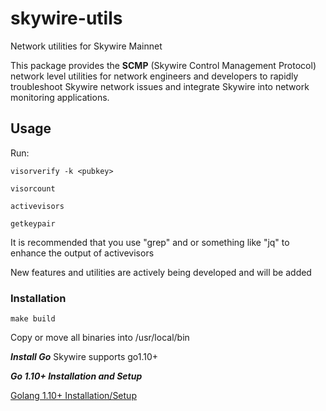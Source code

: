 # skywire-utils
Network utilities for Skywire Mainnet

This package provides the **SCMP** (Skywire Control Management Protocol) network level utilities for network engineers and developers to rapidly troubleshoot Skywire network issues and integrate Skywire into network monitoring applications. 

## Usage
Run:

```visorverify -k <pubkey>```

```visorcount```

```activevisors```

```getkeypair```

It is recommended that you use "grep" and or something like "jq" to enhance the output of activevisors

New features and utilities are actively being developed and will be added

### Installation

```make build```

Copy or move all binaries into /usr/local/bin


***Install Go***
Skywire supports go1.10+

***Go 1.10+ Installation and Setup***

[Golang 1.10+ Installation/Setup](https://github.com/devzone777/skycoin/blob/develop/INSTALLATION.md)
